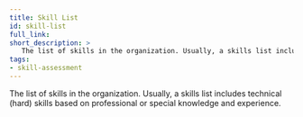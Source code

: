 ```yaml
---
title: Skill List
id: skill-list
full_link:
short_description: >
   The list of skills in the organization. Usually, a skills list includes technical (hard) skills based on professional or special knowledge and experience.
tags:
- skill-assessment
---
```


The list of skills in the organization. Usually, a skills list includes technical (hard) skills based on professional or special knowledge and experience.
